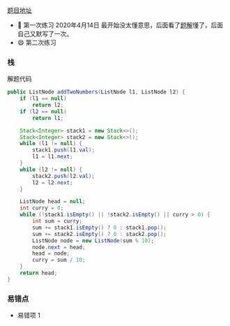 [题目地址](https://leetcode-cn.com/problems/add-two-numbers-ii/)



- :slightly_smiling_face: 第一次练习 2020年4月14日 最开始没太懂意思，后面看了[题解](https://leetcode-cn.com/problems/add-two-numbers-ii/solution/javakai-fa-by-sweetiee/)懂了，后面自己又默写了一次。
- :smile: 第二次练习 



### 栈

解题代码

```java
public ListNode addTwoNumbers(ListNode l1, ListNode l2) {
    if (l1 == null)
        return l2;
    if (l2 == null)
        return l1;

    Stack<Integer> stack1 = new Stack<>();
    Stack<Integer> stack2 = new Stack<>();
    while (l1 != null) {
        stack1.push(l1.val);
        l1 = l1.next;
    }
    while (l2 != null) {
        stack2.push(l2.val);
        l2 = l2.next;
    }

    ListNode head = null;
    int curry = 0;
    while (!stack1.isEmpty() || !stack2.isEmpty() || curry > 0) {
        int sum = curry;
        sum += stack1.isEmpty() ? 0 : stack1.pop();
        sum += stack2.isEmpty() ? 0 : stack2.pop();
        ListNode node = new ListNode(sum % 10);
        node.next = head;
        head = node;
        curry = sum / 10;
    }
    return head;
}

```



### 易错点

- 易错项 1 
